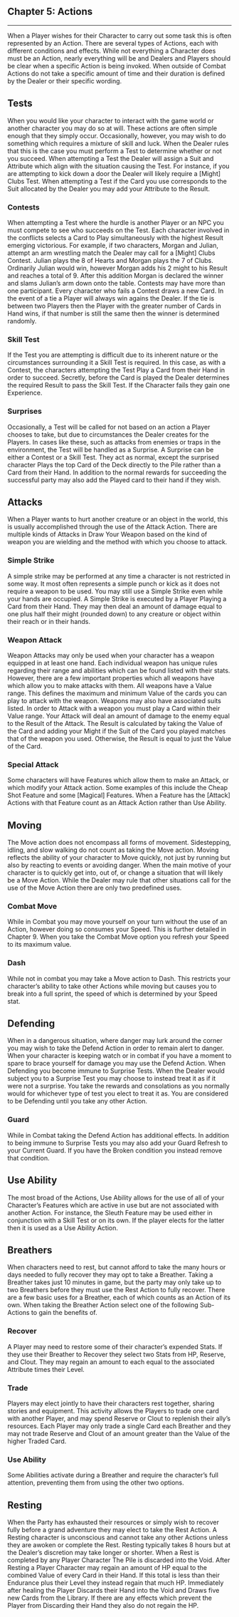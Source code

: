 ## Chapter 5: Actions
---

When a Player wishes for their Character to carry out some task this is often represented by an Action. There are several types of Actions, each with different conditions and effects. While not everything a Character does must be an Action, nearly everything will be and Dealers and Players should be clear when a specific Action is being invoked. When outside of Combat Actions do not take a specific amount of time and their duration is defined by the Dealer or their specific wording.

## Tests
When you would like your character to interact with the game world or another character you may do so at will. These actions are often simple enough that they simply occur. Occasionally, however, you may wish to do something which requires a mixture of skill and luck. When the Dealer rules that this is the case you must perform a Test to determine whether or not you succeed.
When attempting a Test the Dealer will assign a Suit and Attribute which align with the situation causing the Test. For instance, if you are attempting to kick down a door the Dealer will likely require a [Might] Clubs Test. When attempting a Test if the Card you use corresponds to the Suit allocated by the Dealer you may add your Attribute to the Result.
### Contests
When attempting a Test where the hurdle is another Player or an NPC you must compete to see who succeeds on the Test. Each character involved in the conflicts selects a Card to Play simultaneously with the highest Result emerging victorious. For example, if two characters, Morgan and Julian, attempt an arm wrestling match the Dealer may call for a [Might] Clubs Contest. Julian plays the 8 of Hearts and Morgan plays the 7 of Clubs. Ordinarily Julian would win, however Morgan adds his 2 might to his Result and reaches a total of 9. After this addition Morgan is declared the winner and slams Julian’s arm down onto the table. 
Contests may have more than one participant. Every character who fails a Contest draws a new Card.
In the event of a tie a Player will always win agains the Dealer. If the tie is between two Players then the Player with the greater number of Cards in Hand wins, if that number is still the same then the winner is determined randomly.

### Skill Test
If the Test you are attempting is difficult due to its inherent nature or the circumstances surrounding it a Skill Test is required. In this case, as with a Contest, the characters attempting the Test Play a Card from their Hand in order to succeed. Secretly, before the Card is played the Dealer determines the required Result to pass the Skill Test. If the Character fails they gain one Experience.


### Surprises
Occasionally, a Test will be called for not based on an action a Player chooses to take, but due to circumstances the Dealer creates for the Players. In cases like these, such as attacks from enemies or traps in the environment, the Test will be handled as a Surprise. A Surprise can be either a Contest or a Skill Test. They act as normal, except the surprised character Plays the top Card of the Deck directly to the Pile rather than a Card from their Hand. In addition to the normal rewards for succeeding the successful party may also add the Played card to their hand if they wish.

## Attacks
When a Player wants to hurt another creature or an object in the world, this is usually accomplished through the use of the Attack Action. There are multiple kinds of Attacks in Draw Your Weapon based on the kind of weapon you are wielding and the method with which you choose to attack.

### Simple Strike
A simple strike may be performed at any time a character is not restricted in some way. It most often represents a simple punch or kick as it does not require a weapon to be used. You may still use a Simple Strike even while your hands are occupied.
A Simple Strike is executed by a Player Playing a Card from their Hand. They may then deal an amount of damage equal to one plus half their might (rounded down) to any creature or object within their reach or in their hands.

### Weapon Attack
Weapon Attacks may only be used when your character has a weapon equipped in at least one hand. Each individual weapon has unique rules regarding their range and abilities which can be found listed with their stats. However, there are a few important properties which all weapons have which allow you to make attacks with them.
All weapons have a Value range. This defines the maximum and minimum Value of the cards you can play to attack with the weapon. Weapons may also have associated suits listed. In order to Attack with a weapon you must play a Card within their Value range. Your Attack will deal an amount of damage to the enemy equal to the Result of the Attack. The Result is calculated by taking the Value of the Card and adding your Might if the Suit of the Card you played matches that of the weapon you used. Otherwise, the Result is equal to just the Value of the Card.

### Special Attack
Some characters will have Features which allow them to make an Attack, or which modify your Attack action. Some examples of this include the Cheap Shot Feature and some [Magical] Features. When a Feature has the [Attack] Actions with that Feature count as an Attack Action rather than Use Ability.

## Moving
The Move action does not encompass all forms of movement. Sidestepping, idling, and slow walking do not count as taking the Move action. Moving reflects the ability of your character to Move quickly, not just by running but also by reacting to events or avoiding danger. When the main motive of your character is to quickly get into, out of, or change a situation that will likely be a Move Action. While the Dealer may rule that other situations call for the use of the Move Action there are only two predefined uses.

### Combat Move
While in Combat you may move yourself on your turn without the use of an Action, however doing so consumes your Speed. This is further detailed in Chapter 9. When you take the Combat Move option you refresh your Speed to its maximum value.

### Dash
While not in combat you may take a Move action to Dash. This restricts your character’s ability to take other Actions while moving but causes you to break into a full sprint, the speed of which is determined by your Speed stat.

## Defending
When in a dangerous situation, where danger may lurk around the corner you may wish to take the Defend Action in order to remain alert to danger. When your character is keeping watch or in combat if you have a moment to spare to brace yourself for damage you may use the Defend Action.
When Defending you become immune to Surprise Tests. When the Dealer would subject you to a Surprise Test you may choose to instead treat it as if it were not a surprise. You take the rewards and consolations as you normally would for whichever type of test you elect to treat it as. You are considered to be Defending until you take any other Action.

### Guard
While in Combat taking the Defend Action has additional effects. In addition to being immune to Surprise Tests you may also add your Guard Refresh to your Current Guard. If you have the Broken condition you instead remove that condition.

## Use Ability
The most broad of the Actions, Use Ability allows for the use of all of your Character’s Features which are active in use but are not associated with another Action. For instance, the Sleuth Feature may be used either in conjunction with a Skill Test or on its own. If the player elects for the latter then it is used as a Use Ability Action.


## Breathers
When characters need to rest, but cannot afford to take the many hours or days needed to fully recover they may opt to take a Breather. Taking a Breather takes just 10 minutes in game, but the party may only take up to two Breathers before they must use the Rest Action to fully recover. There are a few basic uses for a Breather, each of which counts as an Action of its own. When taking the Breather Action select one of the following Sub-Actions to gain the benefits of.

### Recover
A Player may need to restore some of their character’s expended Stats. If they use their Breather to Recover they select two Stats from HP, Reserve, and Clout. They may regain an amount to each equal to the associated Attribute times their Level.

### Trade
Players may elect jointly to have their characters rest together, sharing stories and equipment. This activity allows the Players to trade one card with another Player, and may spend Reserve or Clout to replenish their ally’s resources. Each Player may only trade a single Card each Breather and they may not trade Reserve and Clout of an amount greater than the Value of the higher Traded Card.



### Use Ability
Some Abilities activate during a Breather and require the character’s full attention, preventing them from using the other two options.

## Resting
When the Party has exhausted their resources or simply wish to recover fully before a grand adventure they may elect to take the Rest Action. A Resting character is unconscious and cannot take any other Actions unless they are awoken or complete the Rest. Resting typically takes 8 hours but at the Dealer’s discretion may take longer or shorter. When a Rest is completed by any Player Character The Pile is discarded into the Void. 
After Resting a Player Character may regain an amount of HP equal to the combined Value of every Card in their Hand. If this total is less than their Endurance plus their Level they instead regain that much HP. Immediately after healing the Player Discards their Hand into the Void and Draws five new Cards from the Library. If there are any effects which prevent the Player from Discarding their Hand they also do not regain the HP.
